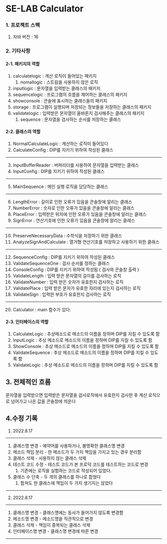 # SE-LAB Calculator

### 1. 프로젝트 스펙
1. 자바 버전 : 16

### 2. 기타사항

#### 2-1. 패키지의 역할
1. calculatelogic : 계산 로직이 들어있는 패키지
   1. nomallogic : 스트림을 사용하지 않은 로직
2. inputlogic : 문자열을 입력받는 클래스의 패키지
3. sequencelogic : 프로그램의 흐름을 제어하는 클래스의 패키지
4. showconsole : 콘솔에 표시하는 클래스들의 패키지
5. storage : 프로그램이 실행되며 저장되는 정보들을 저장하는 클래스의 패키지
6. validatelogic : 입력받은 문자열이 올바른지 검사해주는 클래스의 패키지
   1. sequence : 문자열을 검사하는 순서를 저장하는 클래스

#### 2-2. 클래스의 역할
1. NormalCalculateLogic : 계산하는 로직이 들어있다
2. CalculateConfig : DIP를 지키기 위하여 작성된 클래스
---
3. InputBufferReader : 버퍼리더를 사용하여 문자열을 입력받는 클래스
4. InputConfig : DIP를 지키기 위하여 작성된 클래스
---
5. MainSequence : 메인 실행 로직을 담당하는 클래스
---
6. LengthError : 길이로 인한 오류가 있음을 콘솔창에 알리는 클래스
7. NumberError : 숫자로 인한 오류가 있음을 콘솔창에 알리는 클래스
8. PlaceError : 입력받은 위치에 인한 오류가 있음을 콘솔창에 알리는 클래스
9. SignError : 연산기호에 인한 오류가 있음을 콘솔창에 알리는 클래스
---
10. PreserveNecessaryData : 수학식을 저장하기 위한 클래스
11. AnalyzeSignAndCalculate : 열거형 연산기호를 저장하고 사용하기 위한 클래스
---
12. SequenceConfig : DIP를 지키기 위하여 작성된 클래스
13. ValidateSequenceOne : 검사 순서를 정하는 클래스
14. ConsoleConfig : DIP를 지키기 위하여 작성됨 ( 검사와 콘솔창 출력 )
15. ValidateLength : 입력 받은 문자열의 길이를 검사하는 로직
16. ValidateNumber : 입력 받은 숫자가 유효한지 검사하는 로직
17. ValidatePlace : 입력 받은 문자가 유효한 자리에 있는지 검사하는 로직
18. ValidateSign : 입력한 부호가 유효한지 검사하는 로직
---
20. Calculator : main 함수가 있다.




#### 2-3. 인터페이스의 역할
1. CalculateLogic : 추상메소드로 메소드의 이름을 정하며 DIP를 지킬 수 있도록 함
2. InputLogic : 추상 메소드로 메소드의 이름을 정하며 DIP를 지킬 수 있도록 함
3. ShowConsole : 추상 메소드로 메소드의 이름을 정하며 DIP를 지킬 수 있도록 함
4. ValidateSequence : 추상 메소드로 메소드의 이름을 정하며 DIP를 지킬 수 있도록 함
5. ValidateLogic : 추상 메소드로 메소드의 이름을 정하며 DIP를 지킬 수 있도록 함

## 3. 전체적인 흐름
문자열을 입력받으면 입력받은 문자열을 검사로직에서 유효한지 검사한 후 계산 로직으로 넘어가고 나온 값을 콘솔창에 띄운다


## 4.수정 기록
1. 2022.8.17
---
1. 클래스명 변경 - 예약어를 사용하거나, 불명확한 클래스명 변경
2. 메소드 책임 분리 - 한 메소드가 두 가지 책임을 가지고 있는 경우 분리함
3. 클래스 삭제 - 사용하지 않는 클래스 삭제
4. 테스트 코드 수정 - 테스트 코드가 본 프로덕 코드를 테스트하는 코드로 변경
   1. 기존에는 로직을 실험하는 코드로 작성되어 있었다.
5. 클래스 수 단축 - 두 개의 클래스를 하나로 합쳤다
   1. 합쳐도 한 클래스에 책임이 두 가지 생기지는 않았다
---
2. 2022.8.17
---
1. 클래스명 변경 - 클래스명에는 동사가 들어가지 않도록 변경함
2. 메소드명 변경 - 메소드명을 직관적으로 변경
3. 클래스 삭제 - 책임이 중복되는 클래스 삭제
4. 인터페이스명 변경 - 클래스명 변경에 따른 변경
---


